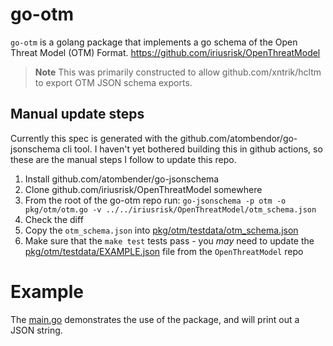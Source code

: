 # go-otm

`go-otm` is a golang package that implements a go schema of the Open Threat Model (OTM) Format. https://github.com/iriusrisk/OpenThreatModel

> **Note** This was primarily constructed to allow github.com/xntrik/hcltm to export OTM JSON schema exports.

## Manual update steps

Currently this spec is generated with the github.com/atombendor/go-jsonschema cli tool. I haven't yet bothered building this in github actions, so these are the manual steps I follow to update this repo.

1. Install github.com/atombender/go-jsonschema
2. Clone github.com/iriusrisk/OpenThreatModel somewhere
3. From the root of the go-otm repo run: `go-jsonschema -p otm -o pkg/otm/otm.go -v ../../iriusrisk/OpenThreatModel/otm_schema.json`
4. Check the diff
5. Copy the `otm_schema.json` into [pkg/otm/testdata/otm_schema.json](pkg/otm/testdata/otm_schema.json)
6. Make sure that the `make test` tests pass - you _may_ need to update the [pkg/otm/testdata/EXAMPLE.json](pkg/otm/testdata/EXAMPLE.json) file from the `OpenThreatModel` repo

# Example

The [main.go](main.go) demonstrates the use of the package, and will print out a JSON string.
